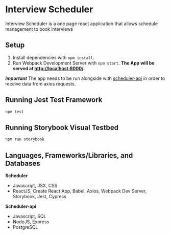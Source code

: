 # Interview Scheduler

Interview Scheduler is a one page react application that allows schedule management to book interviews

## Setup

1. Install dependencies with `npm install`.
2. Run Webpack Development Server with `npm start`.
**The App will be served at [http://localhost:8000/](http://localhost:8000/).**

***important***
The app needs to be run alongside with [scheduler-api](https://github.com/hyuntony/scheduler-api) in order to receive data from axios requests.


## Running Jest Test Framework

```sh
npm test
```

## Running Storybook Visual Testbed

```sh
npm run storybook
```

## Languages, Frameworks/Libraries, and Databases

**Scheduler**

- Javascript, JSX, CSS
- ReactJS, Create React App, Babel, Axios, Webpack Dev Server, Storybook, Jest, Cypress

**Scheduler-api**

- Javascript, SQL
- NodeJS, Express
- PostgreSQL


